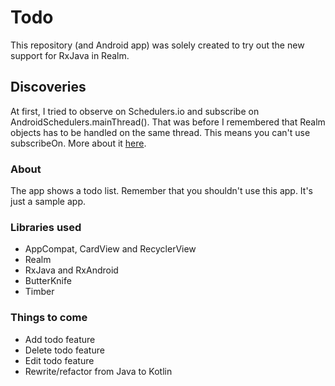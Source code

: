 # Todo
This repository (and Android app) was solely created to try out the new support for RxJava in Realm.

## Discoveries
At first, I tried to observe on Schedulers.io and subscribe on AndroidSchedulers.mainThread(). That was before I remembered that Realm objects has to be handled on the same thread. This means you can't use subscribeOn. More about it [here](https://github.com/realm/realm-java/issues/1208).

### About
The app shows a todo list. Remember that you shouldn't use this app. It's just a sample app.

### Libraries used
* AppCompat, CardView and RecyclerView
* Realm
* RxJava and RxAndroid
* ButterKnife
* Timber

### Things to come
* Add todo feature
* Delete todo feature
* Edit todo feature
* Rewrite/refactor from Java to Kotlin
